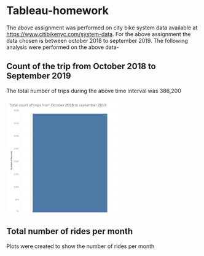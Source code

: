 # Tableau-homework
The above assignment was performed on city bike system  data available at https://www.citibikenyc.com/system-data.
For the above assignment the data chosen is between october 2018 to september 2019.
The following analysis were performed on the above data-

## Count of the trip from October 2018 to September 2019
The total number of trips during the above time interval was 386,200

<img width='300'
     height='300'
     src='plots and dashboards/total number of rides.png'>
     
## Total number of rides per month
Plots were created to show the number of rides per month





